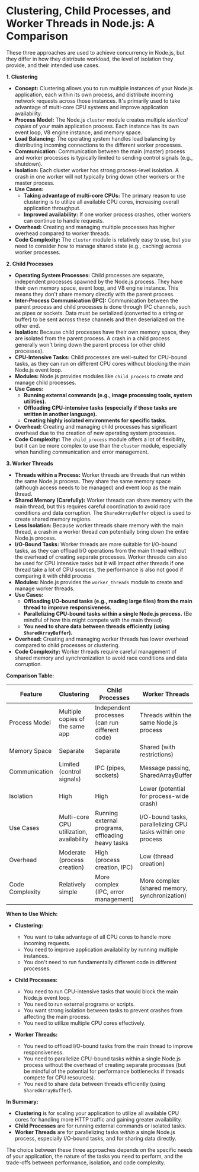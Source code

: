 # Clustering, Child Processes, and Worker Threads in Node.js: A Comparison

These three approaches are used to achieve concurrency in Node.js, but they differ in how they distribute workload, the level of isolation they provide, and their intended use cases.

**1. Clustering**

*   **Concept:** Clustering allows you to run multiple instances of your Node.js application, each within its own process, and distribute incoming network requests across those instances. It's primarily used to take advantage of multi-core CPU systems and improve application availability.
*   **Process Model:** The Node.js `cluster` module creates multiple *identical copies* of your main application process. Each instance has its own event loop, V8 engine instance, and memory space.
*   **Load Balancing:** The operating system handles load balancing by distributing incoming connections to the different worker processes.
*   **Communication:** Communication between the main (master) process and worker processes is typically limited to sending control signals (e.g., shutdown).
*   **Isolation:** Each cluster worker has strong process-level isolation. A crash in one worker will not typically bring down other workers or the master process.
*   **Use Cases:**
    *   **Taking advantage of multi-core CPUs:** The primary reason to use clustering is to utilize all available CPU cores, increasing overall application throughput.
    *   **Improved availability:** If one worker process crashes, other workers can continue to handle requests.
*   **Overhead:** Creating and managing multiple processes has higher overhead compared to worker threads.
*   **Code Complexity:** The `cluster` module is relatively easy to use, but you need to consider how to manage shared state (e.g., caching) across worker processes.

**2. Child Processes**

*   **Operating System Processes:** Child processes are separate, independent processes spawned by the Node.js process. They have their own memory space, event loop, and V8 engine instance. This means they don't share memory directly with the parent process.
*   **Inter-Process Communication (IPC):** Communication between the parent process and child processes is done through IPC channels, such as pipes or sockets. Data must be serialized (converted to a string or buffer) to be sent across these channels and then deserialized on the other end.
*   **Isolation:** Because child processes have their own memory space, they are isolated from the parent process. A crash in a child process generally won't bring down the parent process (or other child processes).
*   **CPU-Intensive Tasks:** Child processes are well-suited for CPU-bound tasks, as they can run on different CPU cores without blocking the main Node.js event loop.
*   **Modules:** Node.js provides modules like `child_process` to create and manage child processes.
*   **Use Cases:**
    *   **Running external commands (e.g., image processing tools, system utilities).**
    *   **Offloading CPU-intensive tasks (especially if those tasks are written in another language).**
    *   **Creating highly isolated environments for specific tasks.**
*   **Overhead:** Creating and managing child processes has significant overhead due to the creation of new operating system processes.
*   **Code Complexity:** The `child_process` module offers a lot of flexibility, but it can be more complex to use than the `cluster` module, especially when handling communication and error management.

**3. Worker Threads**

*   **Threads within a Process:** Worker threads are threads that run within the same Node.js process. They share the same memory space (although access needs to be managed) and event loop as the main thread.
*   **Shared Memory (Carefully):** Worker threads can share memory with the main thread, but this requires careful coordination to avoid race conditions and data corruption. The `SharedArrayBuffer` object is used to create shared memory regions.
*   **Less Isolation:** Because worker threads share memory with the main thread, a crash in a worker thread *can* potentially bring down the entire Node.js process.
*   **I/O-Bound Tasks:** Worker threads are more suitable for I/O-bound tasks, as they can offload I/O operations from the main thread without the overhead of creating separate processes. Worker threads can also be used for CPU intensive tasks but it will impact other threads if one thread take a lot of CPU sources, the performance is also not good if comparing it with child process
*   **Modules:** Node.js provides the `worker_threads` module to create and manage worker threads.
*   **Use Cases:**
    *   **Offloading I/O-bound tasks (e.g., reading large files) from the main thread to improve responsiveness.**
    *   **Parallelizing CPU-bound tasks within a single Node.js process.** (Be mindful of how this might compete with the main thread)
    *   **You need to share data between threads efficiently (using `SharedArrayBuffer`).**
*   **Overhead:** Creating and managing worker threads has lower overhead compared to child processes or clustering.
*   **Code Complexity:** Worker threads require careful management of shared memory and synchronization to avoid race conditions and data corruption.

**Comparison Table:**

| Feature              | Clustering                                    | Child Processes                                                | Worker Threads                                                |
|----------------------|-----------------------------------------------|----------------------------------------------------------------|---------------------------------------------------------------|
| Process Model        | Multiple copies of the same app               | Independent processes (can run different code)                 | Threads within the same Node.js process                       |
| Memory Space         | Separate                                      | Separate                                                       | Shared (with restrictions)                                    |
| Communication        | Limited (control signals)                     | IPC (pipes, sockets)                                           | Message passing, SharedArrayBuffer                            |
| Isolation            | High                                          | High                                                           | Lower (potential for process-wide crash)                      |
| Use Cases            | Multi-core CPU utilization, availability      | Running external programs, offloading heavy tasks              | I/O-bound tasks, parallelizing CPU tasks within one process   |
| Overhead             | Moderate (process creation)                   | High (process creation, IPC)                                   | Low (thread creation)                                         |
| Code Complexity      | Relatively simple                             | More complex (IPC, error management)                           | More complex (shared memory, synchronization)                 |

**When to Use Which:**

*   **Clustering:**
    *   You want to take advantage of all CPU cores to handle more incoming requests.
    *   You need to improve application availability by running multiple instances.
    *   You don't need to run fundamentally different code in different processes.

*   **Child Processes:**
    *   You need to run CPU-intensive tasks that would block the main Node.js event loop.
    *   You need to run external programs or scripts.
    *   You want strong isolation between tasks to prevent crashes from affecting the main process.
    *   You need to utilize multiple CPU cores effectively.

*   **Worker Threads:**
    *   You need to offload I/O-bound tasks from the main thread to improve responsiveness.
    *   You need to parallelize CPU-bound tasks within a single Node.js process without the overhead of creating separate processes (but be mindful of the potential for performance bottlenecks if threads compete for CPU resources).
    *   You need to share data between threads efficiently (using `SharedArrayBuffer`).

**In Summary:**

*   **Clustering** is for scaling your application to utilize all available CPU cores for handling more HTTP traffic and gaining greater availability.
*   **Child Processes** are for running external commands or isolated tasks.
*   **Worker Threads** are for parallelizing tasks *within* a single Node.js process, especially I/O-bound tasks, and for sharing data directly.

The choice between these three approaches depends on the specific needs of your application, the nature of the tasks you need to perform, and the trade-offs between performance, isolation, and code complexity.
